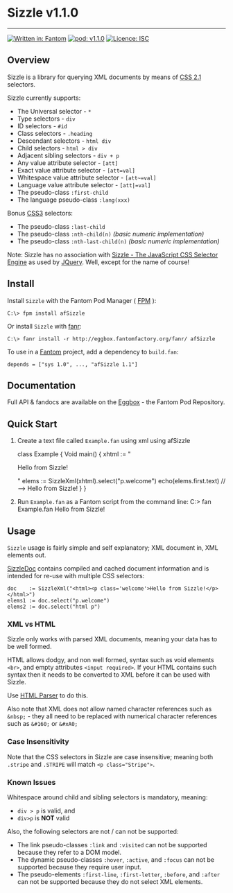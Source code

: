 # Sizzle v1.1.0
---

[![Written in: Fantom](http://img.shields.io/badge/written%20in-Fantom-lightgray.svg)](https://fantom-lang.org/)
[![pod: v1.1.0](http://img.shields.io/badge/pod-v1.1.0-yellow.svg)](http://eggbox.fantomfactory.org/pods/afSizzle)
[![Licence: ISC](http://img.shields.io/badge/licence-ISC-blue.svg)](https://choosealicense.com/licenses/isc/)

## Overview

Sizzle is a library for querying XML documents by means of [CSS 2.1](http://www.w3.org/TR/CSS21/selector.html) selectors.

Sizzle currently supports:

* The Universal selector - `*`
* Type selectors - `div`
* ID selectors - `#id`
* Class selectors - `.heading`
* Descendant selectors - `html div`
* Child selectors - `html > div`
* Adjacent sibling selectors - `div + p`
* Any value attribute selector - `[att]`
* Exact value attribute selector - `[att=val]`
* Whitespace value attribute selector - `[att~=val]`
* Language value attribute selector - `[att|=val]`
* The pseudo-class `:first-child`
* The language pseudo-class `:lang(xxx)`


Bonus [CSS3](http://www.w3.org/TR/css3-selectors/) selectors:

* The pseudo-class `:last-child`
* The pseudo-class `:nth-child(n)` *(basic numeric implementation)*
* The pseudo-class `:nth-last-child(n)` *(basic numeric implementation)*


Note: Sizzle has no association with [Sizzle - The JavaScript CSS Selector Engine](http://sizzlejs.com/) as used by [JQuery](http://jquery.com/). Well, except for the name of course!

## <a name="Install"></a>Install

Install `Sizzle` with the Fantom Pod Manager ( [FPM](http://eggbox.fantomfactory.org/pods/afFpm) ):

    C:\> fpm install afSizzle

Or install `Sizzle` with [fanr](https://fantom.org/doc/docFanr/Tool.html#install):

    C:\> fanr install -r http://eggbox.fantomfactory.org/fanr/ afSizzle

To use in a [Fantom](https://fantom-lang.org/) project, add a dependency to `build.fan`:

    depends = ["sys 1.0", ..., "afSizzle 1.1"]

## <a name="documentation"></a>Documentation

Full API & fandocs are available on the [Eggbox](http://eggbox.fantomfactory.org/pods/afSizzle/) - the Fantom Pod Repository.

## Quick Start

1. Create a text file called `Example.fan`    using xml
    using afSizzle
    
    class Example {
        Void main() {
            xhtml := "<html><p class='welcome'>Hello from Sizzle!</p></html>"
            elems := SizzleXml(xhtml).select("p.welcome")
            echo(elems.first.text)  // --> Hello from Sizzle!
        }
    }


2. Run `Example.fan` as a Fantom script from the command line:    C:\> fan Example.fan
    Hello from Sizzle!




## Usage

`Sizzle` usage is fairly simple and self explanatory; XML document in, XML elements out.

[SizzleDoc](http://eggbox.fantomfactory.org/pods/afSizzle/api/SizzleDoc) contains compiled and cached document information and is intended for re-use with multiple CSS selectors:

    doc    := SizzleXml("<html><p class='welcome'>Hello from Sizzle!</p></html>")
    elems1 := doc.select("p.welcome")
    elems2 := doc.select("html p")

### XML vs HTML

Sizzle only works with parsed XML documents, meaning your data has to be well formed.

HTML allows dodgy, and non well formed, syntax such as void elements `<br>`, and empty attributes `<input required>`. If your HTML contains such syntax then it needs to be converted to XML before it can be used with Sizzle.

Use [HTML Parser](http://eggbox.fantomfactory.org/pods/afHtmlParser) to do this.

Also note that XML does not allow named character references such as `&nbsp;` - they all need to be replaced with numerical character references such as `&#160;` or `&#xA0;`

### Case Insensitivity

Note that the CSS selectors in Sizzle are case insensitive; meaning both `.stripe` and `.STRIPE` will match `<p class="Stripe">`.

### Known Issues

Whitespace around child and sibling selectors is mandatory, meaning:

* `div > p` is valid, and
* `div>p` is **NOT** valid


Also, the following selectors are not / can not be supported:

* The link pseudo-classes `:link` and `:visited` can not be supported because they refer to a DOM model.
* The dynamic pseudo-classes `:hover`, `:active`, and `:focus` can not be supported because they require user input.
* The pseudo-elements `:first-line`, `:first-letter`, `:before`, and `:after` can not be supported because they do not select XML elements.



